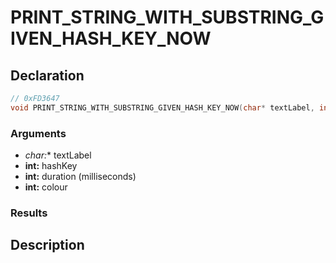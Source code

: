 # PRINT_STRING_WITH_SUBSTRING_GIVEN_HASH_KEY_NOW

## Declaration
```cpp
// 0xFD3647
void PRINT_STRING_WITH_SUBSTRING_GIVEN_HASH_KEY_NOW(char* textLabel, int hashKey, int duration, int colour);
```

### Arguments
- **char*:** textLabel
- **int:** hashKey
- **int:** duration (milliseconds)
- **int:** colour

### Results

## Description
